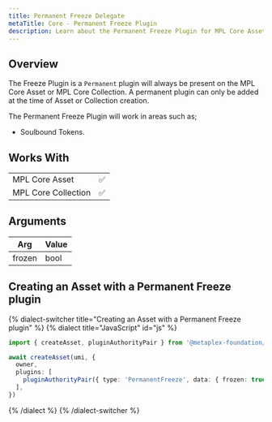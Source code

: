 ```yaml
---
title: Permanent Freeze Delegate
metaTitle: Core - Permanent Freeze Plugin
description: Learn about the Permanent Freeze Plugin for MPL Core Assets
---
```


## Overview

The Freeze Plugin is a `Permanent` plugin will always be present on the MPL Core Asset or MPL Core Collection. A permanent plugin can only be added at the time of Asset or Collection creation.

The Permanent Freeze Plugin will work in areas such as;

- Soulbound Tokens.

## Works With

|                     |     |
| ------------------- | --- |
| MPL Core Asset      | ✅  |
| MPL Core Collection | ✅  |

## Arguments

| Arg    | Value |
| ------ | ----- |
| frozen | bool  |

## Creating an Asset with a Permanent Freeze plugin

{% dialect-switcher title="Creating an Asset with a Permanent Freeze plugin" %}
{% dialect title="JavaScript" id="js" %}

```ts
import { createAsset, pluginAuthorityPair } from '@metaplex-foundation/mpl-core'

await createAsset(umi, {
  owner,
  plugins: [
    pluginAuthorityPair({ type: 'PermanentFreeze', data: { frozen: true } }),
  ],
})
```

{% /dialect %}
{% /dialect-switcher %}
